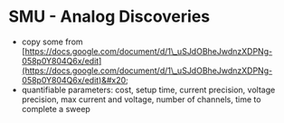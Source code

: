 # SMU - Analog Discoveries

* copy some from [https://docs.google.com/document/d/1\_uSJdOBheJwdnzXDPNg-058p0Y804Q6x/edit](https://docs.google.com/document/d/1\_uSJdOBheJwdnzXDPNg-058p0Y804Q6x/edit)&#x20;
* quantifiable parameters: cost, setup time, current precision, voltage precision, max current and voltage, number of channels, time to complete a sweep



